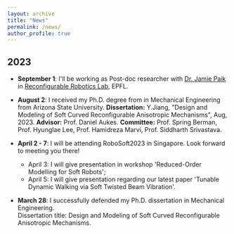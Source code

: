 ```yaml
---
layout: archive
title: "News"
permalink: /news/
author_profile: true
---
```

## 2023
* **September 1**: I'll be working as Post-doc researcher with [Dr. Jamie Paik](https://people.epfl.ch/jamie.paik/?lang=en) in [Reconfigurable Robotics Lab](https://www.epfl.ch/labs/rrl/), EPFL.

* **August 2**: I received my Ph.D. degree from in Mechanical Engineering from Arizona State University. 
    **Dissertation:** Y.Jiang, "Design and Modeling of Soft Curved Reconfigurable Anisotropic Mechanisms", Aug, 2023. 
    **Advisor:** Prof. Daniel Aukes.
    **Committee:** Prof. Spring Berman, Prof. Hyunglae Lee, Prof. Hamidreza Marvi, Prof. Siddharth Srivastava.


* **April 2 - 7**: I will be attending RoboSoft2023 in Singapore. Look forward to meeting you there!
    * April 3: I will give presentation in workshop 'Reduced-Order Modelling for Soft Robots';
    * April 5: I will give presentation regarding our latest paper 'Tunable Dynamic Walking via Soft Twisted Beam Vibration'.

* **March 28**: I successfully defended my Ph.D. dissertation in Mechanical Engineering.\
Dissertation title: Design and Modeling of Soft Curved Reconfigurable Anisotropic Mechanisms.
